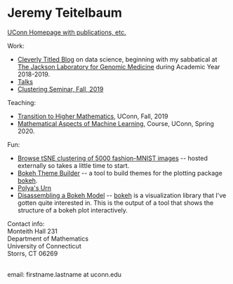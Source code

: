 # Jeremy Teitelbaum

[UConn Homepage with publications, etc.](https://teitelbaum.math.uconn.edu)

Work:

- [Cleverly Titled Blog](https://jeremy9959.github.io/Blog) on data science, beginning with my sabbatical at
[The Jackson Laboratory for Genomic Medicine](http:/www.jax.org) during Academic Year 2018-2019.
- [Talks](https://github.uconn.edu/pages/jet08013/Talks/)
- [Clustering Seminar, Fall, 2019](http://jeremy9959.net/Clustering-Seminar)

Teaching:
- [Transition to Higher Mathematics](https://jeremy9959.net/Math-2710-Fall-2019), UConn, Fall, 2019
- [Mathematical Aspects of Machine Learning](https://jeremy9959.net/Math-5800-Spring-2020), Course, UConn, Spring 2020.

Fun:

- [Browse tSNE clustering of 5000 fashion-MNIST images](https://tsne-fashion.herokuapp.com) -- hosted externally so takes
a little time to start.
- [Bokeh Theme Builder](https://bokehthemebuilder.herokuapp.com) -- a tool to build themes for the plotting package [bokeh](http://bokeh.pydata.org).
- [Polya's Urn](https://polyas-urn.herokuapp.com)
- [Disassembling a Bokeh Model](./structure_graph.html) -- [bokeh](http://bokeh.pydata.org) is a visualization
library that I've gotten quite interested in.  This is the output of a tool that shows the structure of
a bokeh plot interactively.



Contact info:<br>
Monteith Hall 231<br>
Department of Mathematics<br>
University of Connecticut<br>
Storrs, CT 06269<br>
<br>

email: firstname.lastname at uconn.edu<br>
